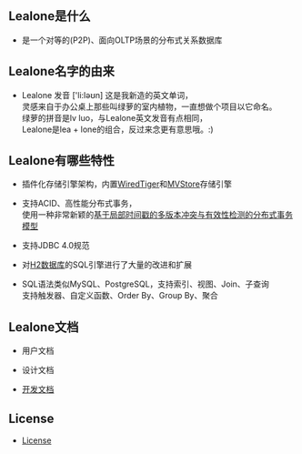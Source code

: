 
## Lealone是什么

* 是一个对等的(P2P)、面向OLTP场景的分布式关系数据库


## Lealone名字的由来

* Lealone 发音 ['li:ləʊn] 这是我新造的英文单词， <br>
  灵感来自于办公桌上那些叫绿萝的室内植物，一直想做个项目以它命名。 <br>
  绿萝的拼音是lv luo，与Lealone英文发音有点相同，<br>
  Lealone是lea + lone的组合，反过来念更有意思哦。:)


## Lealone有哪些特性
 
* 插件化存储引擎架构，内置[WiredTiger](https://github.com/wiredtiger/wiredtiger/tree/develop)和[MVStore](http://www.h2database.com/html/mvstore.html)存储引擎

* 支持ACID、高性能分布式事务，<br>
  使用一种非常新颖的[基于局部时间戳的多版本冲突与有效性检测的分布式事务模型](https://github.com/codefollower/Lealone/wiki/Lealone-transaction-model)
  
* 支持JDBC 4.0规范

* 对[H2数据库](http://www.h2database.com/html/main.html)的SQL引擎进行了大量的改进和扩展

* SQL语法类似MySQL、PostgreSQL，支持索引、视图、Join、子查询 <br>
  支持触发器、自定义函数、Order By、Group By、聚合


## Lealone文档

* 用户文档

* 设计文档

* [开发文档](https://github.com/codefollower/Lealone/wiki/Lealone%E5%BC%80%E5%8F%91%E8%80%85%E6%96%87%E6%A1%A3)


## License

* [License](https://github.com/codefollower/Lealone/blob/master/LICENSE.md)

